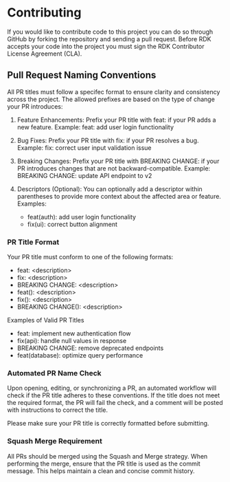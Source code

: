 # Contributing
If you would like to contribute code to this project you can do so through GitHub by forking the repository
and sending a pull request.
Before RDK accepts your code into the project you must sign the RDK Contributor License Agreement (CLA).

## Pull Request Naming Conventions
All PR titles must follow a specifec format to ensure clarity and consistency across the project. The allowed prefixes are based on the type of change your PR introduces:

1. Feature Enhancements:
Prefix your PR title with feat: if your PR adds a new feature.
Example: feat: add user login functionality

2. Bug Fixes:
Prefix your PR title with fix: if your PR resolves a bug.
Example: fix: correct user input validation issue

3. Breaking Changes:
Prefix your PR title with BREAKING CHANGE: if your PR introduces changes that are not backward-compatible.
Example: BREAKING CHANGE: update API endpoint to v2

4. Descriptors (Optional):
You can optionally add a descriptor within parentheses to provide more context about the affected area or feature.
Examples:
   - feat(auth): add user login functionality
   - fix(ui): correct button alignment

### PR Title Format
Your PR title must conform to one of the following formats:

 - feat: \<description\>
 - fix: \<description\>
 - BREAKING CHANGE: \<description\>
 - feat(<DESCRIPTOR>): \<description\>
 - fix(<DESCRIPTOR>): \<description\>
 - BREAKING CHANGE(<DESCRIPTOR>): \<description\>

Examples of Valid PR Titles
 - feat: implement new authentication flow
 - fix(api): handle null values in response
 - BREAKING CHANGE: remove deprecated endpoints
 - feat(database): optimize query performance

### Automated PR Name Check
Upon opening, editing, or synchronizing a PR, an automated workflow will check if the PR title adheres to these conventions. If the title does not meet the required format, the PR will fail the check, and a comment will be posted with instructions to correct the title.

Please make sure your PR title is correctly formatted before submitting.

### Squash Merge Requirement
All PRs should be merged using the Squash and Merge strategy. When performing the merge, ensure that the PR title is used as the commit message. This helps maintain a clean and concise commit history.
